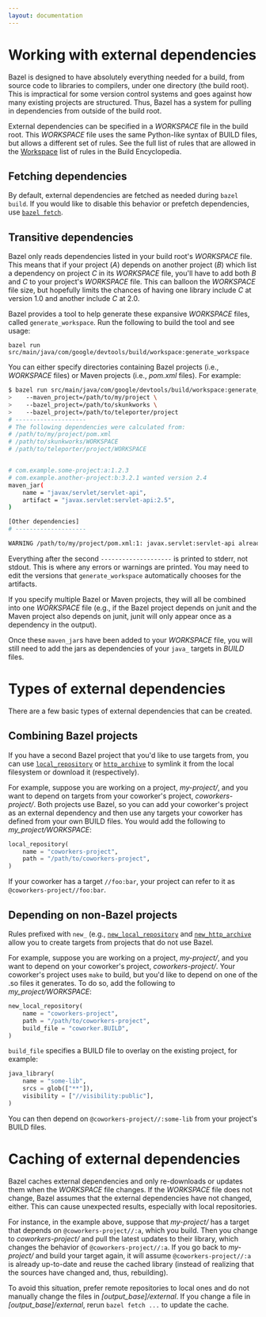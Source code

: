 ```yaml
---
layout: documentation
---
```


# Working with external dependencies

Bazel is designed to have absolutely everything needed for a build, from source
code to libraries to compilers, under one directory (the build root). This is
impractical for some version control systems and goes against how many existing
projects are structured. Thus, Bazel has a system for pulling in dependencies
from outside of the build root.

External dependencies can be specified in a _WORKSPACE_ file in the build root.
This _WORKSPACE_ file uses the same Python-like syntax of BUILD files, but
allows a different set of rules. See the full list of rules that are allowed in
the [Workspace](/docs/build-encyclopedia.html) list of rules in the Build
Encyclopedia.

## Fetching dependencies

By default, external dependencies are fetched as needed during `bazel build`. If
you would like to disable this behavior or prefetch dependencies, use
[`bazel fetch`](http://bazel.io/docs/bazel-user-manual.html#fetch).

## Transitive dependencies

Bazel only reads dependencies listed in your build root's _WORKSPACE_ file. This
means that if your project (_A_) depends on another project (_B_) which list a
dependency on project _C_ in its _WORKSPACE_ file, you'll have to add both _B_
and _C_ to your project's _WORKSPACE_ file. This can balloon the _WORKSPACE_
file size, but hopefully limits the chances of having one library include _C_
at version 1.0 and another include _C_ at 2.0.

Bazel provides a tool to help generate these expansive _WORKSPACE_ files, called
`generate_workspace`. Run the following to build the tool and see usage:

```
bazel run src/main/java/com/google/devtools/build/workspace:generate_workspace
```

You can either specify directories containing Bazel projects (i.e., _WORKSPACE_
files) or Maven projects (i.e., _pom.xml_ files).  For example:

```bash
$ bazel run src/main/java/com/google/devtools/build/workspace:generate_workspace \
>    --maven_project=/path/to/my/project \
>    --bazel_project=/path/to/skunkworks \
>    --bazel_project=/path/to/teleporter/project
# --------------------
# The following dependencies were calculated from:
# /path/to/my/project/pom.xml
# /path/to/skunkworks/WORKSPACE
# /path/to/teleporter/project/WORKSPACE


# com.example.some-project:a:1.2.3
# com.example.another-project:b:3.2.1 wanted version 2.4
maven_jar(
    name = "javax/servlet/servlet-api",
    artifact = "javax.servlet:servlet-api:2.5",
)

[Other dependencies]
# --------------------

WARNING /path/to/my/project/pom.xml:1: javax.servlet:servlet-api already processed for version 2.5 but com.example.another-project:b:3.2.1 wants version 2.4, ignoring.
```
Everything after the second `--------------------` is printed to stderr, not
stdout. This is where any errors or warnings are printed. You may need to edit
the versions that `generate_workspace` automatically chooses for the artifacts.

If you specify multiple Bazel or Maven projects, they will all be combined into
one _WORKSPACE_ file (e.g., if the Bazel project depends on junit and the Maven
project also depends on junit, junit will only appear once as a dependency in
the output).

Once these `maven_jar`s have been added to your _WORKSPACE_ file, you will still
need to add the jars as dependencies of your `java_` targets in _BUILD_ files.

# Types of external dependencies

There are a few basic types of external dependencies that can be created.

## Combining Bazel projects

If you have a second Bazel project that you'd like to use targets from, you can
use
[`local_repository`](http://bazel.io/docs/build-encyclopedia.html#local_repository)
or [`http_archive`](http://bazel.io/docs/build-encyclopedia.html#http_archive)
to symlink it from the local filesystem or download it (respectively).

For example, suppose you are working on a project, _my-project/_, and you want
to depend on targets from your coworker's project, _coworkers-project/_. Both
projects use Bazel, so you can add your coworker's project as an external
dependency and then use any targets your coworker has defined from your own
BUILD files. You would add the following to _my\_project/WORKSPACE_:

```python
local_repository(
    name = "coworkers-project",
    path = "/path/to/coworkers-project",
)
```

If your coworker has a target `//foo:bar`, your project can refer to it as
`@coworkers-project//foo:bar`.

## Depending on non-Bazel projects

Rules prefixed with `new_` (e.g.,
[`new_local_repository`](http://bazel.io/docs/build-encyclopedia.html#new_local_repository)
and [`new_http_archive`](http://bazel.io/docs/build-encyclopedia.html#new_http_archive)
allow you to create targets from projects that do not use Bazel.

For example, suppose you are working on a project, _my-project/_, and you want
to depend on your coworker's project, _coworkers-project/_. Your coworker's
project uses `make` to build, but you'd like to depend on one of the .so files
it generates. To do so, add the following to _my\_project/WORKSPACE_:

```python
new_local_repository(
    name = "coworkers-project",
    path = "/path/to/coworkers-project",
    build_file = "coworker.BUILD",
)
```

`build_file` specifies a BUILD file to overlay on the existing project, for
example:

```python
java_library(
    name = "some-lib",
    srcs = glob(["**"]),
    visibility = ["//visibility:public"],
)
```

You can then depend on `@coworkers-project//:some-lib` from your project's BUILD
files.

# Caching of external dependencies

Bazel caches external dependencies and only re-downloads or updates them when
the _WORKSPACE_ file changes. If the _WORKSPACE_ file does not change, Bazel
assumes that the external dependencies have not changed, either. This can cause
unexpected results, especially with local repositories.

For instance, in the example above, suppose that _my-project/_ has a target that
depends on `@coworkers-project//:a`, which you build. Then you change to
_coworkers-project/_ and pull the latest updates to their library, which changes
the behavior of `@coworkers-project//:a`. If you go back to _my-project/_ and
build your target again, it will assume `@coworkers-project//:a` is already
up-to-date and reuse the cached library (instead of realizing that the sources
have changed and, thus, rebuilding).

To avoid this situation, prefer remote repositories to local ones and do not
manually change the files in _\[output\_base\]/external_. If you change a file
in _\[output\_base\]/external_, rerun `bazel fetch ...` to update the cache.
